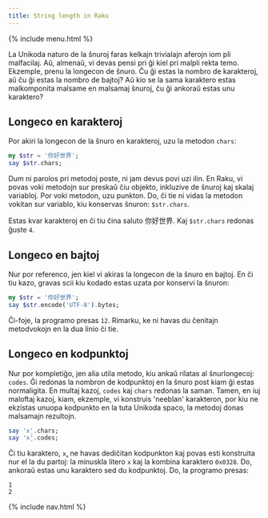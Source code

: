 ```yaml
---
title: String length in Raku
---
```


{% include menu.html %}

La Unikoda naturo de la ŝnuroj faras kelkajn trivialajn aferojn iom pli malfacilaj. Aŭ, almenaŭ, vi devas pensi pri ĝi kiel pri malpli rekta temo. Ekzemple, prenu la longecon de ŝnuro. Ĉu ĝi estas la nombro de karakteroj, aŭ ĉu ĝi estas la nombro de bajtoj? Aŭ kio se la sama karaktero estas malkomponita malsame en malsamaj ŝnuroj, ĉu ĝi ankoraŭ estas unu karaktero?

## Longeco en karakteroj

Por akiri la longecon de la ŝnuro en karakteroj, uzu la metodon `chars`:

```raku
my $str = '你好世界';
say $str.chars;
```

Dum ni parolos pri metodoj poste, ni jam devus povi uzi ilin. En Raku, vi povas voki metodojn sur preskaŭ ĉiu objekto, inkluzive de ŝnuroj kaj skalaj variabloj. Por voki metodon, uzu punkton. Do, ĉi tie ni vidas la metodon vokitan sur variablo, kiu konservas ŝnuron: `$str.chars`.

Estas kvar karakteroj en ĉi tiu ĉina saluto 你好世界. Kaj `$str.chars` redonas ĝuste `4`.

## Longeco en bajtoj

Nur por referenco, jen kiel vi akiras la longecon de la ŝnuro en bajtoj. En ĉi tiu kazo, gravas scii kiu kodado estas uzata por konservi la ŝnuron:

```raku
my $str = '你好世界';
say $str.encode('UTF-8').bytes;
```

Ĉi-foje, la programo presas `12`. Rimarku, ke ni havas du ĉenitajn metodvokojn en la dua linio ĉi tie.

## Longeco en kodpunktoj

Nur por kompletiĝo, jen alia utila metodo, kiu ankaŭ rilatas al ŝnurlongecoj: `codes`. Ĝi redonas la nombron de kodpunktoj en la ŝnuro post kiam ĝi estas normaligita. En multaj kazoj, `codes` kaj `chars` redonas la saman. Tamen, en iuj maloftaj kazoj, kiam, ekzemple, vi konstruis 'neeblan' karakteron, por kiu ne ekzistas unuopa kodpunkto en la tuta Unikoda spaco, la metodoj donas malsamajn rezultojn.

```raku
say 'x̨'.chars;
say 'x̨'.codes;
```

Ĉi tiu karaktero, `x̨`, ne havas dediĉitan kodpunkton kaj povas esti konstruita nur el la du partoj: la minuskla litero `x` kaj la kombina karaktero `0x0328`. Do, ankoraŭ estas unu karaktero sed du kodpunktoj. Do, la programo presas:

    1
    2

{% include nav.html %}